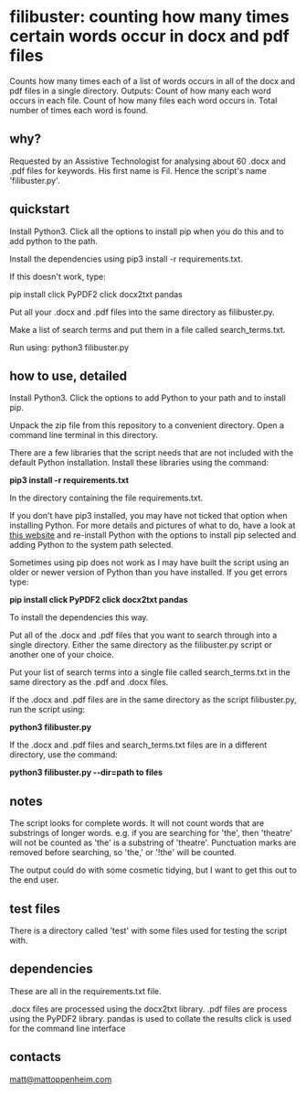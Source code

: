 # filibuster: counting how many times certain words occur in docx and pdf files

Counts how many times each of a list of words occurs in all of the docx and pdf files in a single directory.
Outputs:
Count of how many each word occurs in each file.
Count of how many files each word occurs in.
Total number of times each word is found.

## why?

Requested by an Assistive Technologist for analysing about 60 .docx and .pdf
files for keywords. His first name is Fil. Hence the script's name
'filibuster.py'.

## quickstart

Install Python3. Click all the options to install pip when you do this and to add python to the path.

Install the dependencies using pip3 install -r requirements.txt.

If this doesn't work, type:

pip install click PyPDF2 click docx2txt pandas

Put all your .docx and .pdf files into the same directory as filibuster.py.

Make a list of search terms and put them in a file called search_terms.txt.

Run using: python3 filibuster.py

## how to use, detailed

Install Python3. Click the options to add Python to your path and to install pip.

Unpack the zip file from this repository to a convenient directory. Open a command line terminal in
this directory.

There are a few libraries that the script needs that are not included with the
default Python installation. Install these libraries using the command:

**pip3 install -r requirements.txt**

In the directory containing the file requirements.txt.

If you don't have pip3 installed, you may have not ticked that option when installing Python. For more details and pictures of what to do, have a look at [this website](https://medium.com/swlh/solved-windows-pip-command-not-found-or-pip-is-not-recognized-as-an-internal-or-external-command-dd34f8b2938f) and re-install Python with the options to install pip selected and adding Python to the system path selected.

Sometimes using pip does not work as I may have built the script using an older or newer version of Python than you have installed. If you get errors type:

**pip install click PyPDF2 click docx2txt pandas**

To install the dependencies this way.

Put all of the .docx and .pdf files that you want to search through into a
single directory. Either the same directory as the filibuster.py script or
another one of your choice.

Put your list of search terms into a single file called search_terms.txt in the
same directory as the .pdf and .docx files.

If the .docx and .pdf files are in the same directory as the script
filibuster.py, run the script using:

**python3 filibuster.py**

If the .docx and .pdf files and search_terms.txt files are in a different
directory, use the command:

**python3 filibuster.py --dir=path to files**

## notes

The script looks for complete words. It will not count words that are
substrings of longer words. e.g. if you are searching for 'the', then 'theatre'
will not be counted as 'the' is a substring of 'theatre'. Punctuation marks are
removed before searching, so 'the,' or '!the' will be counted.

The output could do with some cosmetic tidying, but I want to get this out to
the end user.

## test files

There is a directory called 'test' with some files used for testing the script
with.

## dependencies

These are all in the requirements.txt file.

.docx files are processed using the docx2txt library.
.pdf files are process using the PyPDF2 library.
pandas is used to collate the results
click is used for the command line interface

## contacts

matt@mattoppenheim.com
